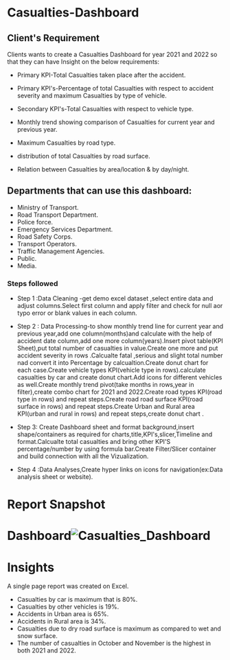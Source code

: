 # Casualties-Dashboard


## Client's Requirement

Clients wants to create a Casualties Dashboard for year 2021 and 2022 so that they can have Insight on the below requirements:

- Primary KPI-Total Casualties taken place after the accident.

- Primary KPI's-Percentage of total Casualties with respect to accident severity and maximum Casualties by type of vehicle.

- Secondary KPI's-Total Casualties with respect to vehicle type.
- Monthly trend showing comparison of Casualties for current year and previous year.
- Maximum Casualties by road type.
- distribution of total Casualties by road surface.
- Relation between Casualties by area/location & by day/night.

## Departments that can use this dashboard:

- Ministry of Transport.
- Road Transport Department.
- Police force.
- Emergency Services Department.
- Road Safety Corps.
- Transport Operators.
- Traffic Management Agencies.
- Public.
- Media.


### Steps followed 

- Step 1 :Data Cleaning -get demo excel dataset ,select entire data and adjust columns.Select first column and apply filter and check for null aor typo error or blank values in each column.

- Step 2 : Data Processing-to show monthly trend line for current year and previous year,add one column(months)and calculate with the help of accident date column,add one more column(years).Insert pivot table(KPI Sheet),put total number of casualties in value.Create one more and put accident severity in rows .Calcualte fatal ,serious and slight total number nad convert it into Percentage by calcualtion.Create donut chart for each case.Create vehicle types KPI(vehicle type in rows).calculate casualties by car and create donut chart.Add icons for different vehicles as well.Create monthly trend pivot(take months in rows,year in filter),create combo chart for 2021 and 2022.Create road types KPI(road type in rows) and repeat steps.Create road road surface KPI(road surface in rows) and repeat steps.Create Urban and Rural area KPI(urban and rural in rows) and repeat steps,create donut chart .


- Step 3: Create Dashboard sheet and format background,insert shape/containers as required for charts,title,KPI's,slicer,Timeline and format.Calcualte total casualties and bring other KPI'S percentage/number by using formula bar.Create Filter/Slicer container and build connection with all the Vizualization.



- Step 4 :Data Analyses,Create hyper links on icons for navigation(ex:Data analysis sheet or website).


 # Report Snapshot 

 
# Dashboard![Casualties_Dashboard](https://github.com/DeepaliSingh08/Excel_Dashboard/assets/58591719/f452f68c-d8d2-44db-8d94-ea0eab44dfcd)

# Insights

A single page report was created on Excel.

- Casualties by car is maximum that is 80%. 
- Casualties by other vehicles is 19%.
- Accidents in Urban area is 65%.
- Accidents in Rural area is 34%.
- Casualties due to dry road surface is maximum as compared to wet and snow surface.
- The number of casualties in October and November is the highest in both 2021 and 2022.

